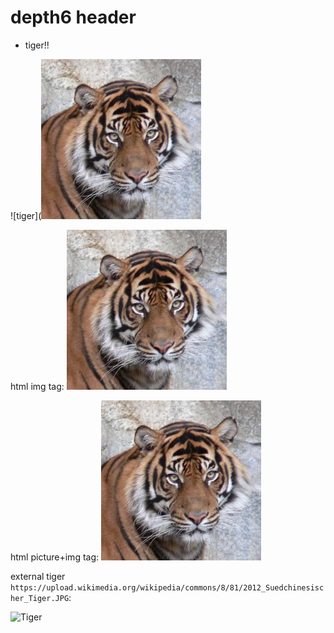 # depth6 header

- tiger!!

![tiger](![tiger](../../../../../../images/tiger.jpg)

html img tag:
<img src="../../../../../../images/tiger.jpg">

html picture+img tag:
<picture>
  <img src="../../../../../../images/tiger.jpg">
</picture>

external tiger ```https://upload.wikimedia.org/wikipedia/commons/8/81/2012_Suedchinesischer_Tiger.JPG```:

![Tiger](https://upload.wikimedia.org/wikipedia/commons/8/81/2012_Suedchinesischer_Tiger.JPG)
